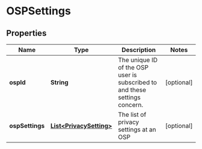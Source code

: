 
# OSPSettings

## Properties
Name | Type | Description | Notes
------------ | ------------- | ------------- | -------------
**ospId** | **String** | The unique ID of the OSP user is subscribed to and these settings concern.   |  [optional]
**ospSettings** | [**List&lt;PrivacySetting&gt;**](PrivacySetting.md) | The list of privacy settings at an OSP |  [optional]



